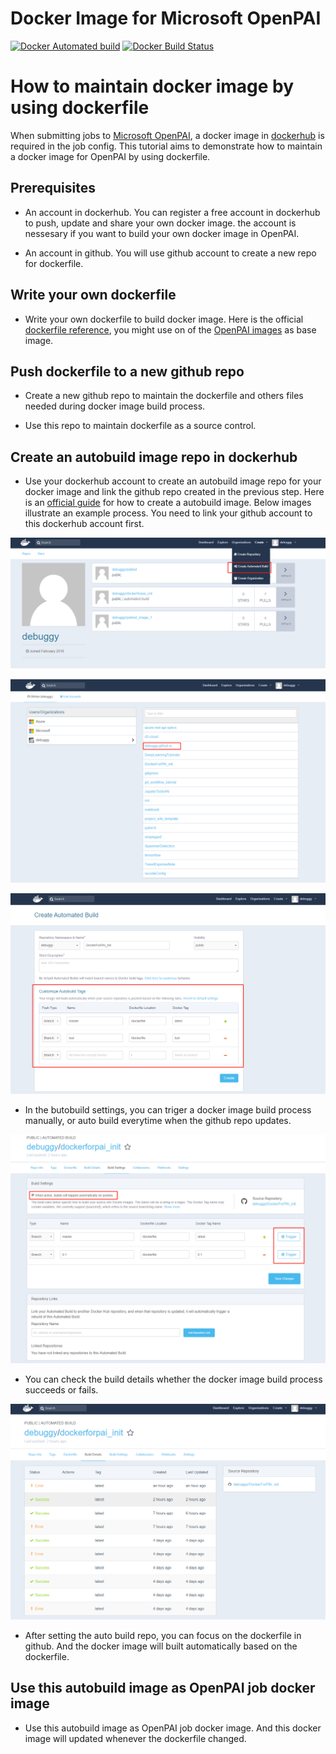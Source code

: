 # Docker Image for Microsoft OpenPAI

[![Docker Automated build](https://img.shields.io/docker/automated/debuggy/dockerforpai_init.svg)](https://hub.docker.com/r/debuggy/dockerforpai_init/)
[![Docker Build Status](https://img.shields.io/docker/build/debuggy/dockerforpai_init.svg)](https://hub.docker.com/r/debuggy/dockerforpai_init/)


# How to maintain docker image by using dockerfile 
 
When submitting jobs to [Microsoft OpenPAI](https://github.com/Microsoft/pai), a docker image in [dockerhub](https://hub.docker.com/) is required in the job config. This tutorial aims to demonstrate how to maintain a docker image for OpenPAI by using dockerfile.

## Prerequisites
- An account in dockerhub. You can register a free account in dockerhub to push, update and share your own docker image. the account is nessesary if you want to build your own docker image in OpenPAI.

- An account in github. You will use github account to create a new repo for dockerfile.

## Write your own dockerfile
- Write your own dockerfile to build docker image. Here is the official [dockerfile reference](https://docs.docker.com/engine/reference/builder/), you might use on of the [OpenPAI images](https://hub.docker.com/u/openpai/) as base image.

## Push dockerfile to a new github repo
- Create a new github repo to maintain the dockerfile and others files needed during docker image build process.

- Use this repo to maintain dockerfile as a source control.

## Create an autobuild image repo in dockerhub
- Use your dockerhub account to create an autobuild image repo for your docker image and link the github repo created in the previous step. Here is an [official guide](https://docs.docker.com/docker-cloud/builds/automated-build/) for how to create a autobuild image. Below images illustrate an example process. You need to link your github account to this dockerhub account first.

![image](https://raw.githubusercontent.com/debuggy/DockerForPAI_init/master/images/create_autobuild.png)

![image](https://raw.githubusercontent.com/debuggy/DockerForPAI_init/master/images/select_github_repo.png)

![image](https://raw.githubusercontent.com/debuggy/DockerForPAI_init/master/images/customize_autobuild.png)

- In the butobuild settings, you can triger a docker image build process manually, or auto build everytime when the github repo updates. 

![build settings](https://raw.githubusercontent.com/debuggy/DockerForPAI_init/master/images/build_settings.png)

- You can check the build details whether the docker image build process succeeds or fails.

![build details](https://raw.githubusercontent.com/debuggy/DockerForPAI_init/master/images/build_details.png)

- After setting the auto build repo, you can focus on the dockerfile in github. And the docker image will built automatically based on the dockerfile.

## Use this autobuild image as OpenPAI job docker image
- Use this autobuild image as OpenPAI job docker image. And this docker image will updated whenever the dockerfile changed.